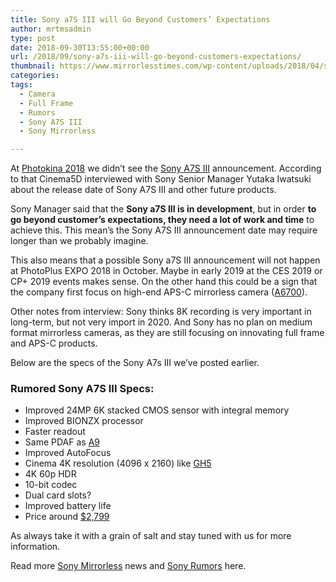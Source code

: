 ```yaml
---
title: Sony a7S III will Go Beyond Customers’ Expectations
author: mrtmsadmin
type: post
date: 2018-09-30T13:55:00+00:00
url: /2018/09/sony-a7s-iii-will-go-beyond-customers-expectations/
thumbnail: https://www.mirrorlesstimes.com/wp-content/uploads/2018/04/sony-a7s-iii-announcement.jpg
categories:
tags:
  - Camera
  - Full Frame
  - Rumors
  - Sony A7S III
  - Sony Mirrorless

---
```

At <a href="https://www.dailycameranews.com/tag/photokina-2018/" target="_blank" rel="noopener">Photokina 2018</a> we didn&#8217;t see the [Sony A7S III][1] announcement. According to that Cinema5D interviewed with Sony Senior Manager Yutaka Iwatsuki about the release date of Sony A7S III and other future products.

Sony Manager said that the **Sony a7S III is in development**, but in order **to go beyond customer’s expectations, they need a lot of work and time** to achieve this. This mean’s the Sony A7S III announcement date may require longer than we probably imagine.

This also means that a possible Sony a7S III announcement will not happen at PhotoPlus EXPO 2018 in October. Maybe in early 2019 at the CES 2019 or CP+ 2019 events makes sense. On the other hand this could be a sign that the company first focus on high-end APS-C mirrorless camera (<a href="https://www.mirrorlesstimes.com/tags/sony-a6700/" target="_blank" rel="noopener">A6700</a>).<!--more-->



Other notes from interview: Sony thinks 8K recording is very important in long-term, but not very import in 2020. And Sony has no plan on medium format mirrorless cameras, as they are still focusing on innovating full frame and APS-C products.

Below are the specs of the Sony A7s III we’ve posted earlier.

### Rumored Sony A7S III Specs:

  * Improved 24MP 6K stacked CMOS sensor with integral memory
  * Improved BIONZX processor
  * Faster readout
  * Same PDAF as <a href="https://aax-us-east.amazon-adsystem.com/x/c/QmE_9mJ27JH4Jbb4wDEmVJoAAAFh9QIjcwEAAAFKAYEv1Y0/https://assoc-redirect.amazon.com/g/r/https://www.amazon.com/Sony-Mirrorless-Interchangeable-Lens-Camera-ILCE9/dp/B06ZY7GNKN/ref=as_at?creativeASIN=B06ZY7GNKN&linkCode=w61&imprToken=7DtusmJhcCKbCJZpavSzbQ&slotNum=1&tag=daicamnew-20" target="_blank" rel="nofollow noopener" data-amzn-asin="B06ZY7GNKN">A9</a>
  * Improved AutoFocus
  * Cinema 4K resolution (4096 x 2160) like <a class="ext-link" title="" href="https://aax-us-east.amazon-adsystem.com/x/c/QmE_9mJ27JH4Jbb4wDEmVJoAAAFh9QIjcwEAAAFKAYEv1Y0/https://assoc-redirect.amazon.com/g/r/https://www.amazon.com/Panasonic-DC-GH5KBODY-Mirrorless-Camera-Bluetooth/dp/B01MZ3LQQ5/ref=as_at?creativeASIN=B01MZ3LQQ5&linkCode=w61&imprToken=7DtusmJhcCKbCJZpavSzbQ&slotNum=2&tag=daicamnew-20" target="_blank" rel="external noopener nofollow noreferrer" data-amzn-asin="B01MZ3LQQ5" data-wpel-link="external">GH5</a>
  * 4K 60p HDR
  * 10-bit codec
  * Dual card slots?
  * Improved battery life
  * Price around <a href="https://aax-us-east.amazon-adsystem.com/x/c/QmE_9mJ27JH4Jbb4wDEmVJoAAAFh9QIjcwEAAAFKAYEv1Y0/https://assoc-redirect.amazon.com/g/r/https://www.amazon.com/Sony-ILCE7SM2-mount-Camera-Full-Frame/dp/B0158SRJVQ/ref=as_at?creativeASIN=B0158SRJVQ&linkCode=w61&imprToken=7DtusmJhcCKbCJZpavSzbQ&slotNum=3&tag=daicamnew-20" target="_blank" rel="nofollow noopener" data-amzn-asin="B0158SRJVQ">$2,799</a>

As always take it with a grain of salt and stay tuned with us for more information.

Read more <a href="https://www.mirrorlesstimes.com/tags/sony-mirrorless/" target="_blank" rel="noopener">Sony Mirrorless</a> news and <a href="https://www.dailycameranews.com/tag/sony-rumors/" target="_blank" rel="noopener">Sony Rumors</a> here.

 [1]: https://www.mirrorlesstimes.com/tags/sony-a7s-iii/